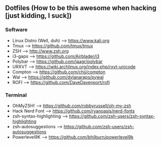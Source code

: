## Dotfiles (How to be this awesome when hacking [just kidding, I suck])

### Software
- Linux Distro (Well, duh) --> https://www.kali.org
- Tmux --> https://github.com/tmux/tmux
- ZSH --> http://www.zsh.org
- i3-gaps --> https://github.com/Airblader/i3
- Polybar --> https://github.com/jaagr/polybar
- URXVT --> https://wiki.archlinux.org/index.php/rxvt-unicode
- Compton --> https://github.com/chjj/compton
- Wal --> https://github.com/dylanaraps/pywal
- ROFI --> https://github.com/DaveDavenport/rofi

### Terminal
- OhMyZSH! --> https://github.com/robbyrussell/oh-my-zsh
- Hack Nerd Font --> https://github.com/ryanoasis/nerd-fonts
- zsh-syntax-highlighting --> https://github.com/zsh-users/zsh-syntax-highlighting
- zsh-autosuggestions --> https://github.com/zsh-users/zsh-autosuggestions
- Powerlevel9K --> https://github.com/bhilburn/powerlevel9k



